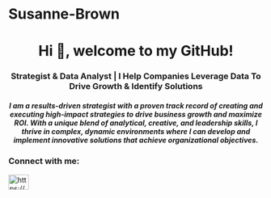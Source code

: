 # Susanne-Brown
<h1 align="center">Hi 👋, welcome to my GitHub!</h1>
<h3 align="center">Strategist & Data Analyst | I Help Companies Leverage Data To Drive Growth & Identify Solutions</h3>
<h5 align="center">I am a results-driven strategist with a proven track record of creating and executing high-impact strategies to drive business growth and maximize ROI. With a unique blend of analytical, creative, and leadership skills, I thrive in complex, dynamic environments where I can develop and implement innovative solutions that achieve organizational objectives.</h5>
<h3 align="left">Connect with me:</h3>
<p align="left">
<a href="https://linkedin.com/in/https://www.linkedin.com/in/susanne-brown/" target="blank"><img align="center" src="https://raw.githubusercontent.com/rahuldkjain/github-profile-readme-generator/master/src/images/icons/Social/linked-in-alt.svg" alt="https://www.linkedin.com/in/susanne-brown/" height="30" width="40" /></a>
</p>
